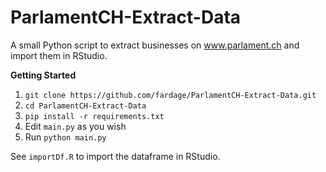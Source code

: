 # ParlamentCH-Extract-Data

A small Python script to extract businesses on www.parlament.ch and import them in RStudio.

**Getting Started**

1. `git clone https://github.com/fardage/ParlamentCH-Extract-Data.git`
2. `cd ParlamentCH-Extract-Data `
3. `pip install -r requirements.txt`
4. Edit `main.py` as you wish
5. Run `python main.py`

See `importDf.R` to import the dataframe in RStudio.

